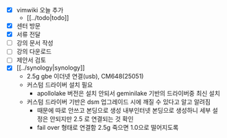 - [X] vimwiki 오늘 추가
  + [[../todo|todo]]
- [X] 센터 방문
- [X] 서류 전달
- [ ] 강의 문서 작성
- [ ] 강의 다운로드
- [ ] 제안서 검토
- [X] [[../synology|synology]]
  - 2.5g gbe 이더넷 연결(usb), CM648(25051)
  - 커스텀 드라이버 설치 필요
    - apollolake 버전은 설치 안되서 geminilake 기반의 드라이버중 최신 설치
  - 커스텀 드라이버 기반은 dsm 업그레이드 시에 깨질 수 있다고 알고 알려짐
    - 때문에 따로 안쓰고 본딩으로 생성 내부인터넷 본딩으로 생성하니 세부 설정은 안되지만 2.5 로 연결되는 것 확인
    - fail over 형태로 연결함 2.5g 죽으면 1.0으로 떨어지도록
